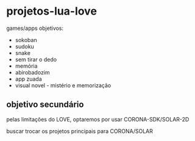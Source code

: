 # projetos-lua-love

games/apps objetivos:

- sokoban
- sudoku
- snake
- sem tirar o dedo
- memória
- abirobadozim
- app zuada
- visual novel - mistério e memorização

## objetivo secundário

pelas limitações do LOVE, optaremos por usar CORONA-SDK/SOLAR-2D

buscar trocar os projetos principais para CORONA/SOLAR
